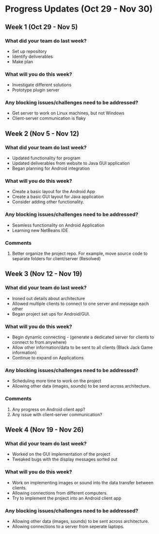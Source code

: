# Progress Updates (Oct 29 - Nov 30)

## Week 1 (Oct 29 - Nov 5)

### What did your team do last week?
* Set up repository
* Identify deliverables
* Make plan

### What will you do this week?
* Investigate different solutions
* Prototype plugin server

### Any blocking issues/challenges need to be addressed?
* Get server to work on Linux machines, but not Windows
* Client-server communication is flaky

## Week 2 (Nov 5 - Nov 12)

### What did your team do last week?
  * Updated functionality for program
  * Updated deliverables from website to Java GUI application
  * Began planning for Android integration
### What will you do this week?
  * Create a basic layout for the Android App
  * Create a basic GUI layout for Java application
  * Consider adding other functionality.
  
### Any blocking issues/challenges need to be addressed?
  * Seamless functionality on Android Application
  * Learning new NetBeans IDE

### Comments
1. Better organize the project repo. For example, move source code to separate folders for client/server (Resolved)

## Week 3 (Nov 12 - Nov 19)

### What did your team do last week?
* Ironed out details about architecture
* Allowed multiple clients to connect to one server and message each other
* Began project set ups for Android/GUI. 

### What will you do this week?
* Begin dynamic connecting - (generate a dedicated server for clients to connect to from anywhere)
* Allow other information/data to be sent to all clients (Black Jack Game information)
* Continue to expand on Applications

### Any blocking issues/challenges need to be addressed?
* Scheduling more time to work on the project
* Allowing other data (images, sounds) to be send across architecture. 

### Comments
1. Any progress on Android client app?
2. Any issue with client-server communication?

## Week 4 (Nov 19 - Nov 26)

### What did your team do last week?
* Worked on the GUI implementation of the project
* Tweaked bugs with the display messages sorted out 

### What will you do this week?
* Work on implementing images or sound into the data transfer between clients. 
* Allowing connections from different computers.
* Try to implement the project into an Android client app

### Any blocking issues/challenges need to be addressed?
* Allowing other data (images, sounds) to be sent across architecture.
* Allowing connections to a server from seperate laptops. 
